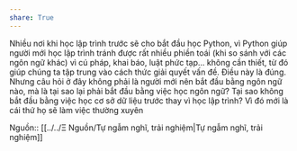 ```yaml
---
share: True
---
```

Nhiều nơi khi học lập trình trước sẽ cho bắt đầu học Python, vì Python giúp người mới học lập trình tránh được rất nhiều phiền toái (khi so sánh với các ngôn ngữ khác) vì cú pháp, khai báo, luật phức tạp... không cần thiết, từ đó giúp chúng ta tập trung vào cách thức giải quyết vấn đề. Điều này là đúng. Nhưng câu hỏi ở đây không phải là người mới nên bắt đầu bằng ngôn ngữ nào, mà là tại sao lại phải bắt đầu bằng việc học ngôn ngữ? Tại sao không bắt đầu bằng việc học cơ sở dữ liệu trước thay vì học lập trình? Vì đó mới là cái thứ họ sẽ làm việc thường xuyên

Nguồn:: [[../../Ξ Nguồn/Tự ngẫm nghĩ, trải nghiệm|Tự ngẫm nghĩ, trải nghiệm]]
